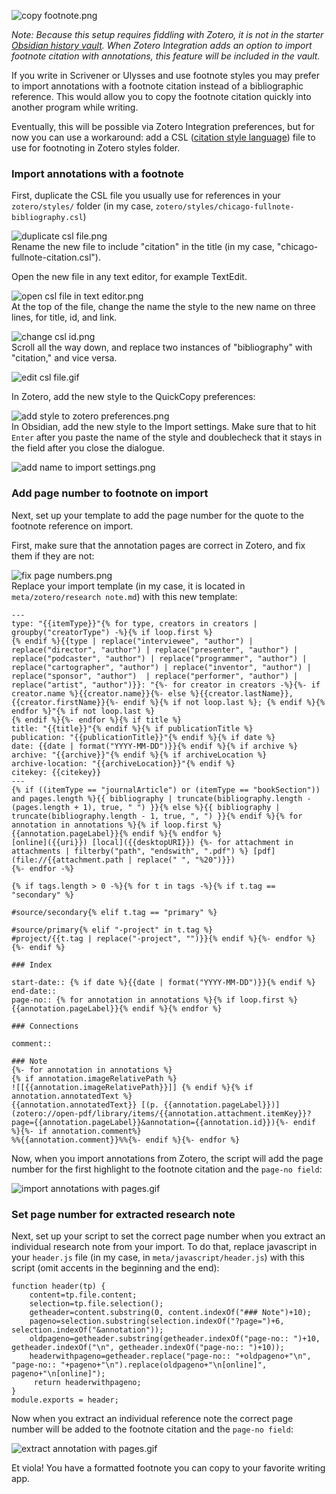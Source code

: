 
![copy footnote.png](res/copy%20footnote.png)

_Note: Because this setup requires fiddling with Zotero, it is not in the starter [Obsidian history vault](https://github.com/erazlogo/obsidian-history-vault). When Zotero Integration adds an option to import footnote citation with annotations, this feature will be included in the vault._

If you write in Scrivener or Ulysses and use footnote styles you may prefer to import annotations with a footnote citation instead of a bibliographic reference. This would allow you to copy the footnote citation quickly into another program while writing.

Eventually, this will be possible via Zotero Integration preferences, but for now you can use a workaround: add a CSL ([citation style language](https://citationstyles.org/)) file to use for footnoting in Zotero styles folder.

### Import annotations with a footnote

First, duplicate the CSL file you usually use for references in your `zotero/styles/` folder (in my case, `zotero/styles/chicago-fullnote-bibliography.csl`)

![duplicate csl file.png](res/duplicate%20csl%20file.png)  
Rename the new file to include "citation" in the title (in my case, "chicago-fullnote-citation.csl").

Open the new file in any text editor, for example TextEdit.

![open csl file in text editor.png](res/open%20csl%20file%20in%20text%20editor.png)  
At the top of the file, change the name the style to the new name on three lines, for title, id, and link.

![change csl id.png](res/change%20csl%20id.png)  
Scroll all the way down, and replace two instances of "bibliography" with "citation," and vice versa.

![edit csl file.gif](res/edit%20csl%20file.gif)

In Zotero, add the new style to the QuickCopy preferences:

![add style to zotero preferences.png](res/add%20style%20to%20zotero%20preferences.png)  
In Obsidian, add the new style to the Import settings. Make sure that to hit `Enter` after you paste the name of the style and doublecheck that it stays in the field after you close the dialogue.

![add name to import settings.png](res/add%20name%20to%20import%20settings.png)

### Add page number to footnote on import

Next, set up your template to add the page number for the quote to the footnote reference on import.

First, make sure that the annotation pages are correct in Zotero, and fix them if they are not:

![fix page numbers.png](res/fix%20page%20numbers.png)  
Replace your import template (in my case, it is located in `meta/zotero/research note.md`) with this new template:

```
---
type: "{{itemType}}"{% for type, creators in creators | groupby("creatorType") -%}{% if loop.first %}
{% endif %}{{type | replace("interviewee", "author") | replace("director", "author") | replace("presenter", "author") | replace("podcaster", "author") | replace("programmer", "author") | replace("cartographer", "author") | replace("inventor", "author") | replace("sponsor", "author")  | replace("performer", "author") | replace("artist", "author")}}: "{%- for creator in creators -%}{%- if creator.name %}{{creator.name}}{%- else %}{{creator.lastName}}, {{creator.firstName}}{%- endif %}{% if not loop.last %}; {% endif %}{% endfor %}"{% if not loop.last %}
{% endif %}{%- endfor %}{% if title %}
title: "{{title}}"{% endif %}{% if publicationTitle %}
publication: "{{publicationTitle}}"{% endif %}{% if date %}
date: {{date | format("YYYY-MM-DD")}}{% endif %}{% if archive %}
archive: "{{archive}}"{% endif %}{% if archiveLocation %}
archive-location: "{{archiveLocation}}"{% endif %}
citekey: {{citekey}}
---
{% if ((itemType == "journalArticle") or (itemType == "bookSection")) and pages.length %}{{ bibliography | truncate(bibliography.length - (pages.length + 1), true, " ") }}{% else %}{{ bibliography | truncate(bibliography.length - 1, true, ", ") }}{% endif %}{% for annotation in annotations %}{% if loop.first %}{{annotation.pageLabel}}{% endif %}{% endfor %}
[online]({{uri}}) [local]({{desktopURI}}) {%- for attachment in attachments | filterby("path", "endswith", ".pdf") %} [pdf](file://{{attachment.path | replace(" ", "%20")}})
{%- endfor -%}
 
{% if tags.length > 0 -%}{% for t in tags -%}{% if t.tag == "secondary" %}

#source/secondary{% elif t.tag == "primary" %}

#source/primary{% elif "-project" in t.tag %}
#project/{{t.tag | replace("-project", "")}}{% endif %}{%- endfor %}{%- endif %}

### Index

start-date:: {% if date %}{{date | format("YYYY-MM-DD")}}{% endif %}
end-date::
page-no:: {% for annotation in annotations %}{% if loop.first %}{{annotation.pageLabel}}{% endif %}{% endfor %}

### Connections

comment:: 

### Note
{%- for annotation in annotations %}
{% if annotation.imageRelativePath %}
![[{{annotation.imageRelativePath}}]] {% endif %}{% if annotation.annotatedText %}
{{annotation.annotatedText}} [(p. {{annotation.pageLabel}})](zotero://open-pdf/library/items/{{annotation.attachment.itemKey}}?page={{annotation.pageLabel}}&annotation={{annotation.id}}){%- endif %}{%- if annotation.comment%}
%%{{annotation.comment}}%%{%- endif %}{%- endfor %}
```

Now, when you import annotations from Zotero, the script will add the page number for the first highlight to the footnote citation and the `page-no field`:

![import annotations with pages.gif](res/import%20annotations%20with%20pages.gif)

### Set page number for extracted research note

Next, set up your script to set the correct page number when you extract an individual research note from your import. To do that, replace javascript in your `header.js` file (in my case, in `meta/javascript/header.js`) with this script (omit accents in the beginning and the end):

```
function header(tp) {
    content=tp.file.content;
    selection=tp.file.selection();
    getheader=content.substring(0, content.indexOf("### Note")+10);
    pageno=selection.substring(selection.indexOf("?page=")+6, selection.indexOf("&annotation"));
    oldpageno=getheader.substring(getheader.indexOf("page-no:: ")+10, getheader.indexOf("\n", getheader.indexOf("page-no:: ")+10));
    headerwithpageno=getheader.replace("page-no:: "+oldpageno+"\n", "page-no:: "+pageno+"\n").replace(oldpageno+"\n[online]", pageno+"\n[online]");
     return headerwithpageno;
}
module.exports = header;
```

Now when you extract an individual reference note the correct page number will be added to the footnote citation and the `page-no field`:

![extract annotation with pages.gif](res/extract%20annotation%20with%20pages.gif)

Et viola! You have a formatted footnote you can copy to your favorite writing app.